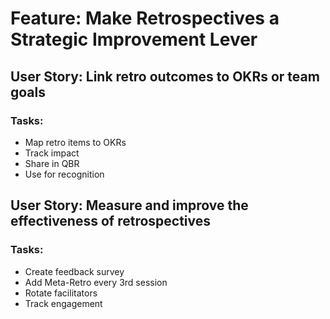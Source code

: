 # Feature: Make Retrospectives a Strategic Improvement Lever

## User Story: Link retro outcomes to OKRs or team goals

### Tasks:
- Map retro items to OKRs
- Track impact
- Share in QBR
- Use for recognition

## User Story: Measure and improve the effectiveness of retrospectives

### Tasks:
- Create feedback survey
- Add Meta-Retro every 3rd session
- Rotate facilitators
- Track engagement
